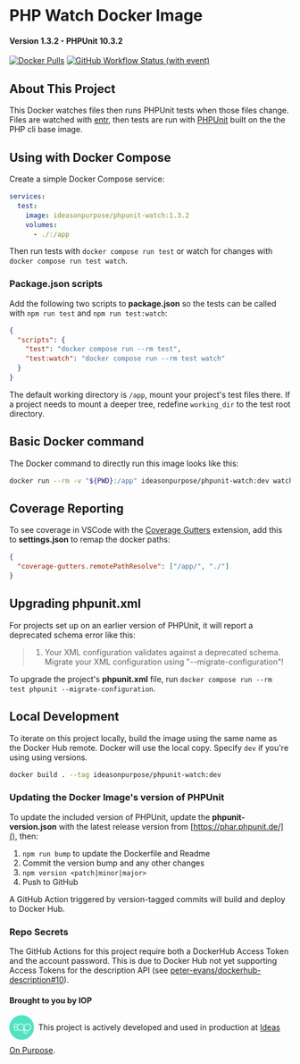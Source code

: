 # PHP Watch Docker Image

<h4> 
Version 1.3.2
<!-- PHPUNIT_VERSION -->- PHPUnit 10.3.2
</h4>

[![Docker Pulls](https://img.shields.io/docker/pulls/ideasonpurpose/phpunit-watch?logo=docker&logoColor=white)](https://hub.docker.com/r/ideasonpurpose/phpunit-watch)
[![GitHub Workflow Status (with event)](https://img.shields.io/github/actions/workflow/status/ideasonpurpose/docker-phpunit-watch/push-to-dockerhub.yml?logo=github&logoColor=white&label=Push%20to%20DockerHub)](https://github.com/ideasonpurpose/docker-phpunit-watch)
## About This Project

This Docker watches files then runs PHPUnit tests when those files change. Files are watched with [entr](http://eradman.com/entrproject/), then tests are run with [PHPUnit](https://phpunit.de/) built on the the PHP cli base image.

## Using with Docker Compose

Create a simple Docker Compose service:

```yaml
services:
  test:
    image: ideasonpurpose/phpunit-watch:1.3.2
    volumes:
      - ./:/app
```

Then run tests with `docker compose run test` or watch for changes with `docker compose run test watch`.

### Package.json scripts

Add the following two scripts to **package.json** so the tests can be called with `npm run test` and `npm run test:watch`:

```json
{
  "scripts": {
    "test": "docker compose run --rm test",
    "test:watch": "docker compose run --rm test watch"
  }
}
```

The default working directory is `/app`, mount your project's test files there. If a project needs to mount a deeper tree, redefine `working_dir` to the test root directory.

## Basic Docker command

The Docker command to directly run this image looks like this:

```sh
docker run --rm -v "${PWD}:/app" ideasonpurpose/phpunit-watch:dev watch
```

## Coverage Reporting

To see coverage in VSCode with the [Coverage Gutters](https://marketplace.visualstudio.com/items?itemName=ryanluker.vscode-coverage-gutters) extension, add this to **settings.json** to remap the docker paths:

```json
{
  "coverage-gutters.remotePathResolve": ["/app/", "./"]
}
```

## Upgrading phpunit.xml

For projects set up on an earlier version of PHPUnit, it will report a deprecated schema error like this:

> 1) Your XML configuration validates against a deprecated schema. Migrate your XML configuration using "--migrate-configuration"!

To upgrade the project's **phpunit.xml** file, run `docker compose run --rm test phpunit --migrate-configuration`.

## Local Development

To iterate on this project locally, build the image using the same name as the Docker Hub remote. Docker will use the local copy. Specify `dev` if you're using using versions.

```sh
docker build . --tag ideasonpurpose/phpunit-watch:dev
```

### Updating the Docker Image's version of PHPUnit

To update the included version of PHPUnit, update the **phpunit-version.json** with the latest release version from [https://phar.phpunit.de/](), then:
1. `npm run bump` to update the Dockerfile and Readme
2. Commit the version bump and any other changes
3. `npm version <patch|minor|major>`
4. Push to GitHub

A GitHub Action triggered by version-tagged commits will build and deploy to Docker Hub.

### Repo Secrets

The GitHub Actions for this project require both a DockerHub Access Token and the account password. This is due to Docker Hub not yet supporting Access Tokens for the description API (see [peter-evans/dockerhub-description#10](https://github.com/peter-evans/dockerhub-description/issues/10)).

#### Brought to you by IOP

<a href="https://www.ideasonpurpose.com"><img src="https://raw.githubusercontent.com/ideasonpurpose/ideasonpurpose/master/IOP_monogram_circle_512x512_mint.png" height="44" align="top" alt="IOP Logo"></a><img src="https://raw.githubusercontent.com/ideasonpurpose/ideasonpurpose/master/spacer.png" align="middle" width="4" height="54"> This project is actively developed and used in production at <a href="https://www.ideasonpurpose.com">Ideas On Purpose</a>.
